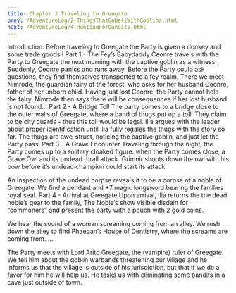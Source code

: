 ```yaml
---
title: Chapter 3 Traveling to Greegate
prev: /AdventureLog/2-ThingsThatGoWellWithGoblins.html
next: /AdventureLog/4-HuntingForBandits.html
---
```

Introduction: Before traveling to Greegate the Party is given a donkey and some trade goods.l 
	Part 1 - The Fey’s Babydaddy
	Ceonre travels with the Party to Greegate the next morning with the captive goblin as a witness. Suddenly, Ceonre panics and runs away. Before the Party could ask questions, they find themselves transported to a fey realm. There we meet Nimrode, the guardian fairy of the forest, who asks for her husband Ceonre, father of her unborn child. Having just lost Ceonre, the Party cannot help the fairy. Nimrode then says there will be consequences if her lost husband is not found…
	Part 2 - A Bridge Toll
The party comes to a bridge close to the outer walls of Greegate, where a band of thugs put up a toll. They claim to be city guards - thus this toll would be legal. Ilia argues with the leader about proper identification until Ilia fully regales the thugs with the story so far. The thugs are awe-struct, noticing the captive goblin, and just let the Party pass.
	Part 3 - A Grave Encounter
Traveling through the night, the Party comes up to a solitary cloaked figure. when the Party comes close, a Grave Owl and its undead thrall attack. Grimnir shoots down the owl with his bow before it’s undead champion could start its attack.

An inspection of the undead corpse reveals it to be a corpse of a noble of Greegate. We find a pendant and +7 magic longsword bearing the families royal seal.
	Part 4 - Arrival at Greegate
Upon arrival, Ilia returns the the dead noble’s gear to the family, The Noble’s show visible disdain for “commoners” and present the party with a pouch with 2 gold coins.

We hear the sound of a woman screaming coming from an alley.  We rush down the alley to find Phaegan’s House of Dentistry, where the screams are coming from.  ...

The Party meets with Lord Arito Greegate, the (vampire) ruler of Greegate.  We tell him about the goblin warbands threatening our village and he informs us that the village is outside of his jurisdiction, but that if we do a favor for him he will help us.  He tasks us with eliminating some bandits in a cave just outside of town.
